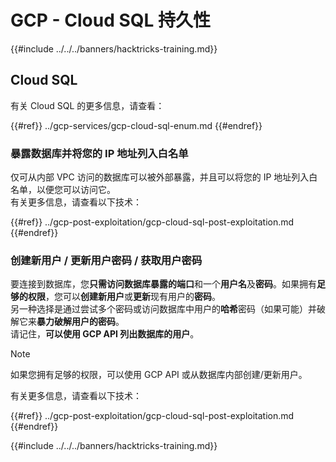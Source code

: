 # GCP - Cloud SQL 持久性

{{#include ../../../banners/hacktricks-training.md}}

## Cloud SQL

有关 Cloud SQL 的更多信息，请查看：

{{#ref}}
../gcp-services/gcp-cloud-sql-enum.md
{{#endref}}

### 暴露数据库并将您的 IP 地址列入白名单

仅可从内部 VPC 访问的数据库可以被外部暴露，并且可以将您的 IP 地址列入白名单，以便您可以访问它。\
有关更多信息，请查看以下技术：

{{#ref}}
../gcp-post-exploitation/gcp-cloud-sql-post-exploitation.md
{{#endref}}

### 创建新用户 / 更新用户密码 / 获取用户密码

要连接到数据库，您**只需访问数据库暴露的端口**和一个**用户名**及**密码**。如果拥有**足够的权限**，您可以**创建新用户**或**更新**现有用户的**密码**。\
另一种选择是通过尝试多个密码或访问数据库中用户的**哈希**密码（如果可能）并破解它来**暴力破解用户的密码**。\
请记住，**可以使用 GCP API 列出数据库的用户**。

> [!NOTE]
> 如果您拥有足够的权限，可以使用 GCP API 或从数据库内部创建/更新用户。

有关更多信息，请查看以下技术：

{{#ref}}
../gcp-post-exploitation/gcp-cloud-sql-post-exploitation.md
{{#endref}}

{{#include ../../../banners/hacktricks-training.md}}
